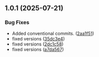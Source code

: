 ## 1.0.1 (2025-07-21)


### Bug Fixes

* Added conventional commits. ([2aa1f51](https://github.com/tearoom1/kirby-block-reference/commit/2aa1f518f5f0c5d18e011289da8ecd3adf71f98b))
* fixed versions ([35dc3e4](https://github.com/tearoom1/kirby-block-reference/commit/35dc3e4088f3b00cbedb4c5400858ba35ed60903))
* fixed versions ([2dc1c58](https://github.com/tearoom1/kirby-block-reference/commit/2dc1c583f14dd51262aa264ab9977c9d3b843997))
* fixed versions ([a7da567](https://github.com/tearoom1/kirby-block-reference/commit/a7da567ca0d7fc1307f99b80ccdec111054d716c))

